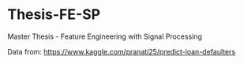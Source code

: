 # Thesis-FE-SP
Master Thesis - Feature Engineering with Signal Processing


Data from:
https://www.kaggle.com/pranati25/predict-loan-defaulters